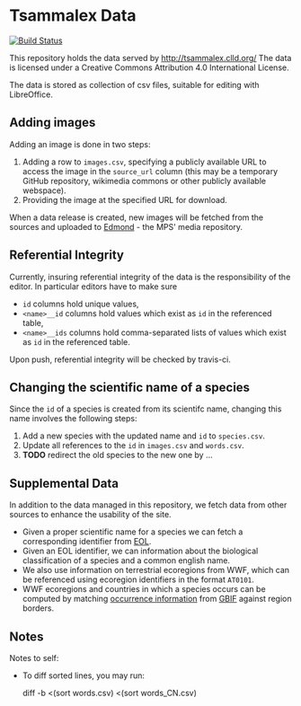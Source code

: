 Tsammalex Data
==============

[![Build Status](https://travis-ci.org/clld/tsammalex-data.svg?branch=master)](https://travis-ci.org/clld/tsammalex-data)

This repository holds the data served by http://tsammalex.clld.org/
The data is licensed under a Creative Commons Attribution 4.0 International License.

The data is stored as collection of csv files, suitable for editing with LibreOffice.


Adding images
-------------

Adding an image is done in two steps:

1. Adding a row to ``images.csv``, specifying a publicly available URL to access the image in the ``source_url`` column (this may be a temporary GitHub repository, wikimedia commons or other publicly available webspace).
2. Providing the image at the specified URL for download.

When a data release is created, new images will be fetched from the sources and uploaded to [Edmond](http://edmond.mpdl.mpg.de/imeji/collection/d2JGQRxO19XTOEXG) - the MPS' media repository.


Referential Integrity
---------------------

Currently, insuring referential integrity of the data is the responsibility of the editor. In particular editors have
to make sure

- ``id`` columns hold unique values,
- ``<name>__id`` columns hold values which exist as ``id`` in the referenced table,
- ``<name>__ids`` columns hold comma-separated lists of values which exist as ``id`` in the referenced table.

Upon push, referential integrity will be checked by travis-ci.


Changing the scientific name of a species
-----------------------------------------

Since the ``id`` of a species is created from its scientifc name, changing this name involves the following steps:

1. Add a new species with the updated name and ``id`` to ``species.csv``.
2. Update all references to the ``id`` in ``images.csv`` and ``words.csv``.
3. **TODO** redirect the old species to the new one by ...


Supplemental Data
-----------------

In addition to the data managed in this repository, we fetch data from other sources to enhance the usability of the site.

- Given a proper scientific name for a species we can fetch a corresponding identifier from [EOL](http://eol.org).
- Given an EOL identifier, we can information about the biological classification of a species and a common english name.
- We also use information on terrestrial ecoregions from WWF, which can be referenced using ecoregion identifiers in the format ``AT0101``.
- WWF ecoregions and countries in which a species occurs can be computed by matching [occurrence information](http://www.gbif.org/occurrence) from [GBIF](http://www.gbif.org) against region borders.


Notes
-----

Notes to self:

- To diff sorted lines, you may run:

    diff -b <(sort words.csv) <(sort words_CN.csv)

